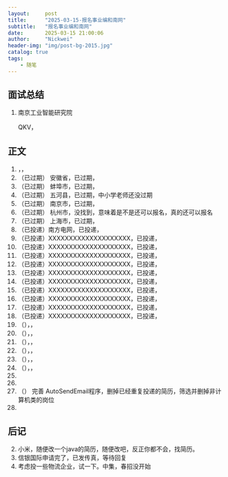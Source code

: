 ```yaml
---
layout:     post
title:      "2025-03-15-报名事业编和南网"
subtitle:   "报名事业编和南网"
date:       2025-03-15 21:00:06
author:     "Nickwei"
header-img: "img/post-bg-2015.jpg"
catalog: true
tags:
    - 随笔
---
```


## 面试总结

1. 南京工业智能研究院

   QKV，




## 正文

1. ，，
1. （已过期） 安徽省，已过期，
1. （已过期） 蚌埠市，已过期，
1. （已过期） 五河县，已过期，中小学老师还没过期
1. （已过期） 南京市，已过期，
1. （已过期） 杭州市，没找到，意味着是不是还可以报名，真的还可以报名
1. （已过期） 上海市，已过期，
1. （已投递）南方电网，已投递，
1. （已投递）XXXXXXXXXXXXXXXXXXXX，已投递，
1. （已投递）XXXXXXXXXXXXXXXXXXXX，已投递，
1. （已投递）XXXXXXXXXXXXXXXXXXXX，已投递，
1. （已投递）XXXXXXXXXXXXXXXXXXXX，已投递，
1. （已投递）XXXXXXXXXXXXXXXXXXXX，已投递，
1. （已投递）XXXXXXXXXXXXXXXXXXXX，已投递，
1. （已投递）XXXXXXXXXXXXXXXXXXXX，已投递，
1. （已投递）XXXXXXXXXXXXXXXXXXXX，已投递，
1. （已投递）XXXXXXXXXXXXXXXXXXXX，已投递，
1. （已投递）XXXXXXXXXXXXXXXXXXXX，已投递，
1. （），，
1. （），，
1. （），，
1. （），，
1. （），，
1. （），，
1. 
1. 
1. （） 完善 AutoSendEmail程序，删掉已经重复投递的简历，筛选并删掉非计算机类的岗位
1. 



















## 后记

2. 小米，随便改一个java的简历，随便改吧，反正你都不会，找简历。
3. 信银国际申请完了，已发传真，等待回复
5. 考虑投一些物流企业，试一下。中集，春招没开始
